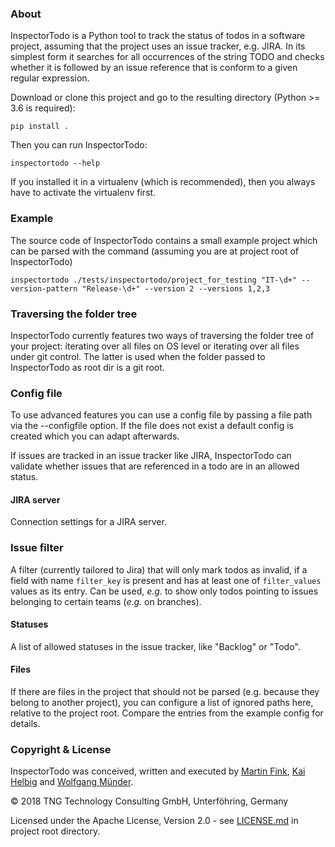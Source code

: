 ### About

InspectorTodo is a Python tool to track the status of todos in a software project, assuming that the project uses an 
issue tracker, e.g. JIRA. In its simplest form it searches for all occurrences of the string TODO and checks whether it 
is followed by an issue reference that is conform to a given regular expression.

Download or clone this project and go to the resulting directory (Python >= 3.6 is required):

    pip install .

Then you can run InspectorTodo:

    inspectortodo --help

If you installed it in a virtualenv (which is recommended), then you always have to activate the virtualenv first.

### Example

The source code of InspectorTodo contains a small example project which can be parsed with the command (assuming you
are at project root of InspectorTodo)

    inspectortodo ./tests/inspectortodo/project_for_testing "IT-\d+" --version-pattern "Release-\d+" --version 2 --versions 1,2,3

### Traversing the folder tree

InspectorTodo currently features two ways of traversing the folder tree of your project: iterating over all files on 
OS level or iterating over all files under git control. The latter is used when the folder passed to InspectorTodo as 
root dir is a git root.

### Config file

To use advanced features you can use a config file by passing a file path via the --configfile option. If the file does 
not exist a default config is created which you can adapt afterwards.

If issues are tracked in an issue tracker like JIRA, InspectorTodo can validate whether issues that are referenced in a 
todo are in an allowed status.

#### JIRA server

Connection settings for a JIRA server.

### Issue filter

A filter (currently tailored to Jira) that will only mark todos as invalid, if a field with name `filter_key` is present
and has at least one of `filter_values` values as its entry. Can be used, _e.g._ to show only todos pointing to issues
belonging to certain teams (_e.g._ on branches).

#### Statuses

A list of allowed statuses in the issue tracker, like "Backlog" or "Todo".

#### Files

If there are files in the project that should not be parsed (e.g. because they belong to another project), you can 
configure a list of ignored paths here, relative to the project root. Compare the entries from the example config for
details.

### Copyright & License

InspectorTodo was conceived, written and executed by [Martin Fink](https://github.com/martin1fink),
[Kai Helbig](https://github.com/ostrya) and [Wolfgang M&uuml;nder](https://github.com/wolfgangmuender).

&copy; 2018 TNG Technology Consulting GmbH, Unterf&ouml;hring, Germany

Licensed under the Apache License, Version 2.0 - see [LICENSE.md](LICENSE.md) in project root directory.
